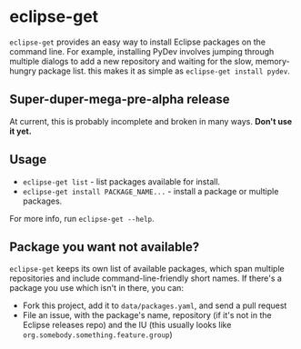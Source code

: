 # eclipse-get

`eclipse-get` provides an easy way to install Eclipse packages on the command line. For example, installing PyDev involves jumping through multiple dialogs to add a new repository and waiting for the slow, memory-hungry package list. this makes it as simple as `eclipse-get install pydev`.

## Super-duper-mega-pre-alpha release

At current, this is probably incomplete and broken in many ways. **Don't use it yet.**

## Usage

* `eclipse-get list` - list packages available for install.
* `eclipse-get install PACKAGE_NAME...` - install a package or multiple packages.

For more info, run `eclipse-get --help`.

## Package you want not available?

`eclipse-get` keeps its own list of available packages, which span multiple repositories and include command-line-friendly short names. If there's a package you use which isn't in there, you can:

* Fork this project, add it to `data/packages.yaml`, and send a pull request
* File an issue, with the package's name, repository (if it's not in the Eclipse releases repo) and the IU (this usually looks like `org.somebody.something.feature.group`)
